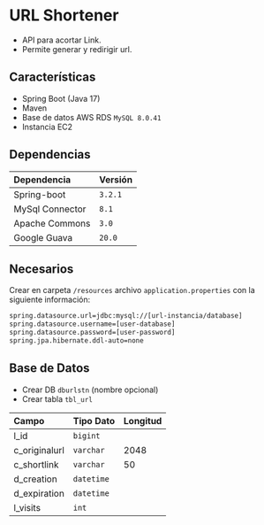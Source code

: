 
# URL Shortener

- API para acortar Link.
- Permite generar y redirigir url.

## Características

- Spring Boot (Java 17)
- Maven
- Base de datos AWS RDS `MySQL 8.0.41`
- Instancia EC2


## Dependencias

| Dependencia     | Versión  |
|:----------------|:---------|
| Spring-boot     | `3.2.1`  |
| MySql Connector | `8.1`    |
| Apache Commons  | `3.0`    |
| Google Guava    | `20.0`   |


## Necesarios

Crear en carpeta `/resources` archivo `application.properties` con la siguiente información:

```bash
spring.datasource.url=jdbc:mysql://[url-instancia/database]
spring.datasource.username=[user-database]
spring.datasource.password=[user-password]
spring.jpa.hibernate.ddl-auto=none
```

## Base de Datos
- Crear DB `dburlstn` (nombre opcional)
- Crear tabla `tbl_url`

| Campo         | Tipo Dato   | Longitud |
|:--------------|:------------|:----------|
| l_id          | `bigint`    |
| c_originalurl | `varchar`   | 2048 |
| c_shortlink   | `varchar`   | 50 |
| d_creation    | `datetime`  |
| d_expiration  | `datetime`  |
| l_visits      | `int`       |

